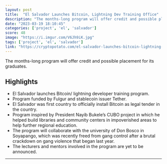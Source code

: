 ```yaml
---
layout: post
title:  "El Salvador Launches Bitcoin, Lightning Dev Training Office"
description: "The months-long program will offer credit and possible placement for its graduates."
date: "2023-03-19 18:10:45"
categories: ['project', 'el', 'salvador']
score: 48
image: "https://i.imgur.com/V6Jh9iK.jpg"
tags: ['project', 'el', 'salvador']
link: "https://cryptopotato.com/el-salvador-launches-bitcoin-lightning-dev-training-office/"
---
```


The months-long program will offer credit and possible placement for its graduates.

## Highlights

- El Salvador launches Bitcoin/ lightning developer training program.
- Program funded by Fulgur and stablecoin issuer Tether.
- El Salvador was first country to officially install Bitcoin as legal tender in the country.
- Program inspired by President Nayib Bukele’s CUBO project in which he helped build libraries and community centers in impoverished areas to help further regional education.
- The program will collaborate with the university of Don Bosco in Soyapango, which was recently freed from gang control after a brutal crackdown on gang violence that began last year.
- The lecturers and mentors involved in the program are yet to be announced.

---
